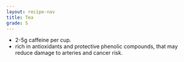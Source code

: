 ```yaml
---
layout: recipe-nav
title: Tea
grade: S
---
```


- 2-5g caffeine per cup.
- rich in antioxidants and protective phenolic compounds, that may reduce damage to arteries and cancer risk.